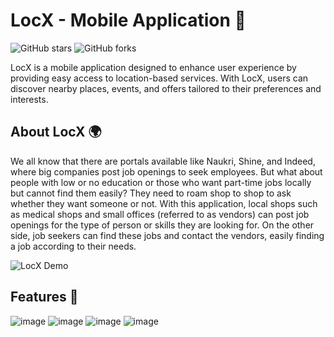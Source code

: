 # LocX - Mobile Application 📱

![GitHub stars](https://img.shields.io/github/stars/dipenkalal/LocX-Mobile-Application?style=flat-square)
![GitHub forks](https://img.shields.io/github/forks/dipenkalal/LocX-Mobile-Application?style=flat-square)

LocX is a mobile application designed to enhance user experience by providing easy access to location-based services. With LocX, users can discover nearby places, events, and offers tailored to their preferences and interests.

## About LocX 🌍

We all know that there are portals available like Naukri, Shine, and Indeed, where big companies post job openings to seek employees. But what about people with low or no education or those who want part-time jobs locally but cannot find them easily? They need to roam shop to shop to ask whether they want someone or not. With this application, local shops such as medical shops and small offices (referred to as vendors) can post job openings for the type of person or skills they are looking for. On the other side, job seekers can find these jobs and contact the vendors, easily finding a job according to their needs.

![LocX Demo](demo.gif)

## Features 🌟

![image](https://github.com/dipenpatel559/LocX/blob/1ffbf2b255a97eb2a4daf308e486e04bd1f51c02/Screenshot_2021-04-11-14-19-04-387_com.app.locxshop.jpg)
![image](https://github.com/dipenpatel559/LocX/blob/1ffbf2b255a97eb2a4daf308e486e04bd1f51c02/Screenshot_2021-04-11-14-18-11-166_com.app.locxshop.jpg)
![image](https://github.com/dipenpatel559/LocX/blob/1ffbf2b255a97eb2a4daf308e486e04bd1f51c02/Screenshot_2021-04-11-14-18-36-766_com.app.locxshop.jpg )
![image](https://github.com/dipenpatel559/LocX/blob/1ffbf2b255a97eb2a4daf308e486e04bd1f51c02/Screenshot_2021-04-11-14-18-55-842_com.app.locxshop.jpg)
